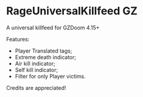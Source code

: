 # RageUniversalKillfeed GZ

A universal killfeed for GZDoom 4.15+

Features:
- Player Translated tags;
- Extreme death indicator;
- Air kill indicator;
- Self kill indicator;
- Filter for only Player victims.

Credits are appreciated!
